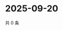 # 2025-09-20

共 0 条

<!-- BEGIN ZHIHUVIDEO -->
<!-- 最后更新时间 Sat Sep 20 2025 21:16:42 GMT+0800 (China Standard Time) -->

<!-- END ZHIHUVIDEO -->
